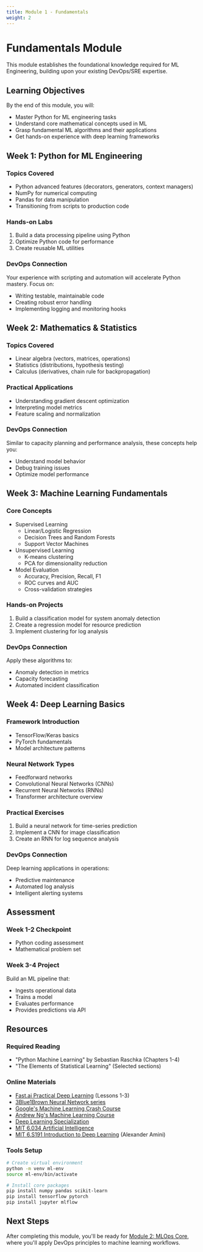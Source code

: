 ```yaml
---
title: Module 1 - Fundamentals
weight: 2
---
```


# Fundamentals Module

This module establishes the foundational knowledge required for ML Engineering, building upon your existing DevOps/SRE expertise.

## Learning Objectives

By the end of this module, you will:
- Master Python for ML engineering tasks
- Understand core mathematical concepts used in ML
- Grasp fundamental ML algorithms and their applications
- Get hands-on experience with deep learning frameworks

## Week 1: Python for ML Engineering

### Topics Covered
- Python advanced features (decorators, generators, context managers)
- NumPy for numerical computing
- Pandas for data manipulation
- Transitioning from scripts to production code

### Hands-on Labs
1. Build a data processing pipeline using Python
2. Optimize Python code for performance
3. Create reusable ML utilities

### DevOps Connection
Your experience with scripting and automation will accelerate Python mastery. Focus on:
- Writing testable, maintainable code
- Creating robust error handling
- Implementing logging and monitoring hooks

## Week 2: Mathematics & Statistics

### Topics Covered
- Linear algebra (vectors, matrices, operations)
- Statistics (distributions, hypothesis testing)
- Calculus (derivatives, chain rule for backpropagation)

### Practical Applications
- Understanding gradient descent optimization
- Interpreting model metrics
- Feature scaling and normalization

### DevOps Connection
Similar to capacity planning and performance analysis, these concepts help you:
- Understand model behavior
- Debug training issues
- Optimize model performance

## Week 3: Machine Learning Fundamentals

### Core Concepts
- Supervised Learning
  - Linear/Logistic Regression
  - Decision Trees and Random Forests
  - Support Vector Machines
- Unsupervised Learning
  - K-means clustering
  - PCA for dimensionality reduction
- Model Evaluation
  - Accuracy, Precision, Recall, F1
  - ROC curves and AUC
  - Cross-validation strategies

### Hands-on Projects
1. Build a classification model for system anomaly detection
2. Create a regression model for resource prediction
3. Implement clustering for log analysis

### DevOps Connection
Apply these algorithms to:
- Anomaly detection in metrics
- Capacity forecasting
- Automated incident classification

## Week 4: Deep Learning Basics

### Framework Introduction
- TensorFlow/Keras basics
- PyTorch fundamentals
- Model architecture patterns

### Neural Network Types
- Feedforward networks
- Convolutional Neural Networks (CNNs)
- Recurrent Neural Networks (RNNs)
- Transformer architecture overview

### Practical Exercises
1. Build a neural network for time-series prediction
2. Implement a CNN for image classification
3. Create an RNN for log sequence analysis

### DevOps Connection
Deep learning applications in operations:
- Predictive maintenance
- Automated log analysis
- Intelligent alerting systems

## Assessment

### Week 1-2 Checkpoint
- Python coding assessment
- Mathematical problem set

### Week 3-4 Project
Build an ML pipeline that:
- Ingests operational data
- Trains a model
- Evaluates performance
- Provides predictions via API

## Resources

### Required Reading
- "Python Machine Learning" by Sebastian Raschka (Chapters 1-4)
- "The Elements of Statistical Learning" (Selected sections)

### Online Materials
- [Fast.ai Practical Deep Learning](https://course.fast.ai/) (Lessons 1-3)
- [3Blue1Brown Neural Network series](https://www.youtube.com/playlist?list=PLZHQObOWTQDNU6R1_67000Dx_ZCJB-3pi)
- [Google's Machine Learning Crash Course](https://developers.google.com/machine-learning/crash-course)
- [Andrew Ng's Machine Learning Course](https://www.coursera.org/learn/machine-learning)
- [Deep Learning Specialization](https://www.coursera.org/specializations/deep-learning)
- [MIT 6.034 Artificial Intelligence](https://ocw.mit.edu/courses/6-034-artificial-intelligence-fall-2010/)
- [MIT 6.S191 Introduction to Deep Learning](https://www.youtube.com/playlist?list=PLtBw6njQRU-rwp5__7C0oIVt26ZgjG9NI) (Alexander Amini)

### Tools Setup
```bash
# Create virtual environment
python -m venv ml-env
source ml-env/bin/activate

# Install core packages
pip install numpy pandas scikit-learn
pip install tensorflow pytorch
pip install jupyter mlflow
```

## Next Steps

After completing this module, you'll be ready for [Module 2: MLOps Core](/docs/mlops), where you'll apply DevOps principles to machine learning workflows.